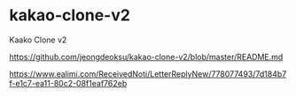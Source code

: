 # kakao-clone-v2
 Kaako Clone v2

https://github.com/jeongdeoksu/kakao-clone-v2/blob/master/README.md

https://www.ealimi.com/ReceivedNoti/LetterReplyNew/778077493/7d184b7f-e1c7-ea11-80c2-08f1eaf762eb
